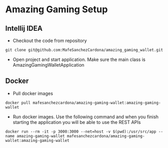 # Amazing Gaming Setup

## Intellij IDEA
* Checkout the code from repository

```
git clone git@github.com:MafeSanchezCardona/amazing_gaming_wallet.git
```
* Open project and start application. Make sure the main class is AmazingGamingWalletApplication

## Docker
* Pull docker images
```
docker pull mafesanchezcardona/amazing-gaming-wallet:amazing-gaming-wallet
```
* Run docker images. Use the following command and when you finish starting the application you will be able to use the REST APIs
```
docker run --rm -it -p 3000:3000 --net=host -v $(pwd):/usr/src/app --name amazing-gaming-wallet mafesanchezcardona/amazing-gaming-wallet:amazing-gaming-wallet
```
